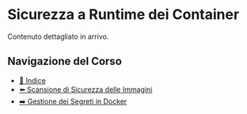 # Sicurezza a Runtime dei Container

Contenuto dettagliato in arrivo.

## Navigazione del Corso
- [📑 Indice](../../README.md)
- [⬅️ Scansione di Sicurezza delle Immagini](./Image-Security-Scanning.md)
- [➡️ Gestione dei Segreti in Docker](./Docker-Secrets-Management.md)
